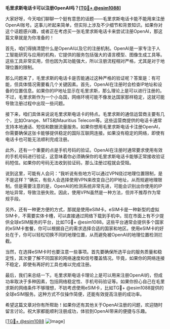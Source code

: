 **毛里求斯电话卡可以注册OpenAI吗？[[TG💪+ @esim1088](https://t.me/s/esim1088)]**

大家好呀，今天咱们聊聊一个挺有意思的话题——毛里求斯电话卡能不能用来注册OpenAI账号。这事儿听起来简单，但实际上涉及不少细节和背景知识。如果你对这个话题感兴趣，或者正在考虑买一张毛里求斯电话卡来尝试注册OpenAI，那这篇文章就是为你准备的！

首先，咱们得搞清楚什么是OpenAI以及它的注册机制。OpenAI是一家专注于人工智能研究与应用的机构，它提供的服务包括强大的语言模型、图像生成工具等。这些工具非常实用，但也因为其功能强大，所以注册流程相对严格，尤其是对于地理位置的限制。

那么问题来了，毛里求斯的电话卡是否能通过这种严格的验证呢？答案是：有可能，但具体情况需要看几个关键因素。首先，OpenAI在注册时会检查IP地址和设备的位置信息。如果你的IP地址显示在毛里求斯，那么理论上是可以进行注册的。不过，毛里求斯作为一个小岛国，网络环境可能不像发达国家那样稳定，这就可能导致注册过程中出现一些问题。

接下来，咱们具体来说说毛里求斯电话卡的特点。毛里求斯的通信运营商主要有几个，比如Orange、MTS和Mauritius Telecom等。这些运营商提供的电话卡通常支持本地通话、短信和数据流量服务。如果你想用毛里求斯电话卡注册OpenAI，你需要确保这张卡能够提供稳定的国际互联网连接。如果没有稳定的网络，即使有电话卡也可能无法顺利完成注册。

此外，还有一个重要的点是手机号码的验证。OpenAI在注册时通常要求使用有效的手机号码进行验证，这意味着你必须确保你的毛里求斯电话卡能够正常接收验证码短信。如果你的号码无法收到验证码，那么注册过程就会受阻。

说到这里，可能有人会问：“我听说有些地方可以通过VPN绕过地理位置限制，是不是这样？”确实，有些人会选择使用VPN来改变自己的IP地址，从而规避地理限制。但是需要注意的是，OpenAI的检测系统非常先进，可能会识别出你使用的IP地址异常，导致注册失败。因此，使用VPN虽然是一种方法，但并不推荐作为常规手段。

另外，还有一种更方便的方式，那就是使用eSIM卡。eSIM卡是一种新型的虚拟SIM卡，不需要实体卡槽，可以直接通过网络下载到手机中。现在市面上有不少提供全球eSIM服务的平台，比如TG💪+ @esim1088。这些平台通常会提供多个国家的eSIM卡套餐，你可以根据自己的需求选择合适的国家和地区。使用eSIM卡的好处在于，你可以轻松切换不同的地理位置，从而避免被OpenAI的地理位置检测拦截。

当然，在选择eSIM卡时也要注意一些事项。首先要确保所选平台的服务质量和稳定性，其次要了解不同国家的网络速度和信号覆盖情况。毕竟，如果你的网络连接不稳定，即使有再好的工具也难以完成注册。

最后，我们来总结一下。毛里求斯电话卡理论上是可以用来注册OpenAI的，但成功率取决于多种因素，包括网络稳定性、手机号码验证等。如果你担心自己在毛里求斯的网络条件不够理想，不妨考虑使用eSIM卡，比如TG💪+ @esim1088提供的全球eSIM服务。这种方式不仅操作简便，还能有效提高注册的成功率。

希望这篇文章对你有所帮助！如果你还有其他关于OpenAI注册的问题，欢迎随时留言讨论。祝大家都能顺利注册成功，体验到OpenAI带来的便捷与乐趣。

[[TG💪+ @esim1088](https://t.me/s/esim1088) ![Image](https://i.postimg.cc/4NQfJmqS/Snipaste-2025-05-13-00-14-12.png)]